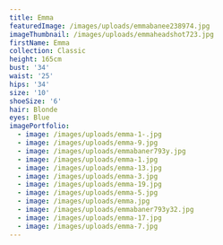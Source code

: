 ```yaml
---
title: Emma
featuredImage: /images/uploads/emmabanee238974.jpg
imageThumbnail: /images/uploads/emmaheadshot723.jpg
firstName: Emma
collection: Classic
height: 165cm
bust: '34'
waist: '25'
hips: '34'
size: '10'
shoeSize: '6'
hair: Blonde
eyes: Blue
imagePortfolio:
  - image: /images/uploads/emma-1-.jpg
  - image: /images/uploads/emma-9.jpg
  - image: /images/uploads/emmabaner793y.jpg
  - image: /images/uploads/emma-1.jpg
  - image: /images/uploads/emma-13.jpg
  - image: /images/uploads/emma-3.jpg
  - image: /images/uploads/emma-19.jpg
  - image: /images/uploads/emma-5.jpg
  - image: /images/uploads/emma.jpg
  - image: /images/uploads/emmabaner793y32.jpg
  - image: /images/uploads/emma-17.jpg
  - image: /images/uploads/emma-7.jpg
---
```


